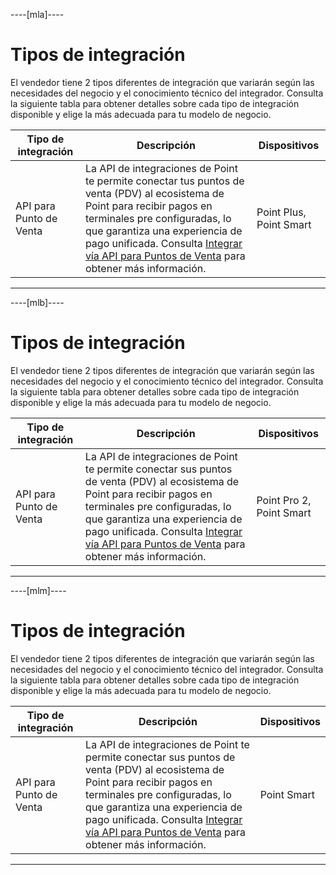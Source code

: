 ----[mla]----
# Tipos de integración

El vendedor tiene 2 tipos diferentes de integración que variarán según las necesidades del negocio y el conocimiento técnico del integrador. Consulta la siguiente tabla para obtener detalles sobre cada tipo de integración disponible y elige la más adecuada para tu modelo de negocio.

| Tipo de integración | Descripción | Dispositivos |
| --- | --- | --- |
| API para Punto de Venta | La API de integraciones de Point te permite conectar tus puntos de venta (PDV) al ecosistema de Point para recibir pagos en terminales pre configuradas, lo que garantiza una experiencia de pago unificada. Consulta [Integrar vía API para Puntos de Venta](/developers/es/docs/mp-point/integration-configuration/integrate-with-pdv/introduction) para obtener más información. | Point Plus, Point Smart |

------------

----[mlb]----
# Tipos de integración

El vendedor tiene 2 tipos diferentes de integración que variarán según las necesidades del negocio y el conocimiento técnico del integrador. Consulta la siguiente tabla para obtener detalles sobre cada tipo de integración disponible y elige la más adecuada para tu modelo de negocio.


| Tipo de integración | Descripción | Dispositivos |
| --- | --- | --- |
| API para Punto de Venta | La API de integraciones de Point te permite conectar sus puntos de venta (PDV) al ecosistema de Point para recibir pagos en terminales pre configuradas, lo que garantiza una experiencia de pago unificada. Consulta [Integrar vía API para Puntos de Venta](/developers/es/docs/mp-point/integration-configuration/integrate-with-pdv/introduction) para obtener más información. | Point Pro 2, Point Smart  |

------------

----[mlm]----
# Tipos de integración

El vendedor tiene 2 tipos diferentes de integración que variarán según las necesidades del negocio y el conocimiento técnico del integrador. Consulta la siguiente tabla para obtener detalles sobre cada tipo de integración disponible y elige la más adecuada para tu modelo de negocio.

| Tipo de integración | Descripción | Dispositivos |
| --- | --- | --- |
| API para Punto de Venta | La API de integraciones de Point te permite conectar sus puntos de venta (PDV) al ecosistema de Point para recibir pagos en terminales pre configuradas, lo que garantiza una experiencia de pago unificada. Consulta [Integrar vía API para Puntos de Venta](/developers/es/docs/mp-point/integration-configuration/integrate-with-pdv/introduction) para obtener más información. | Point Smart  |

------------
